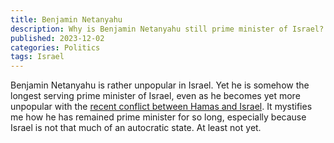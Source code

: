 ```yaml
---
title: Benjamin Netanyahu
description: Why is Benjamin Netanyahu still prime minister of Israel?
published: 2023-12-02
categories: Politics
tags: Israel
---
```


Benjamin Netanyahu is rather unpopular in Israel.
Yet he is somehow the longest serving prime minister of Israel,
even as he becomes yet more unpopular with the [recent conflict between Hamas and Israel].
It mystifies me how he has remained prime minister for so long,
especially because Israel is not that much of an autocratic state.
At least not yet.

[recent conflict between Hamas and Israel]: https://www.nytimes.com/2023/12/02/world/middleeast/israel-netanyahu-hamas-war.html
